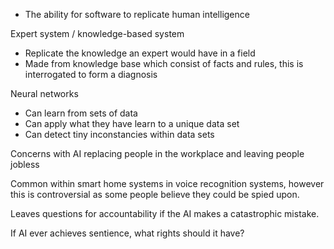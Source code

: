 - The ability for software to replicate human intelligence 

Expert system / knowledge-based system 
- Replicate the knowledge an expert would have in a field 
- Made from knowledge base which consist of facts and rules, this is interrogated to form a diagnosis 

Neural networks 
- Can learn from sets of data 
- Can apply what they have learn to a unique data set 
- Can detect tiny inconstancies within data sets 


Concerns with AI replacing people in the workplace and leaving people jobless 

Common within smart home systems in voice recognition systems, however this is controversial as some people believe they could be spied upon. 

Leaves questions for accountability if the AI makes a catastrophic mistake. 

If AI ever achieves sentience, what rights should it have?